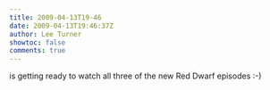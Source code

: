 ```yaml
---
title: 2009-04-13T19-46
date: 2009-04-13T19:46:37Z
author: Lee Turner
showtoc: false
comments: true
---
```


is getting ready to watch all three of the new Red Dwarf episodes :-)

